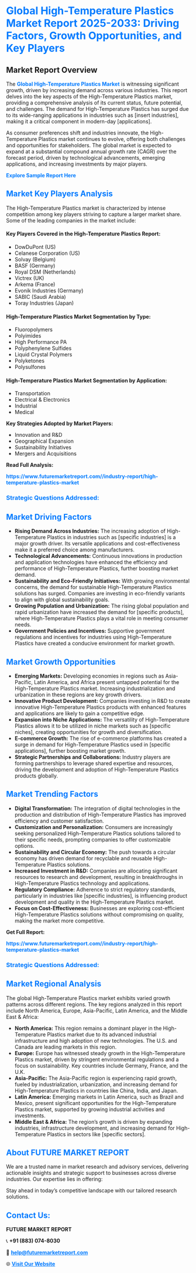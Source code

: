 <h1 style="color: #007BFF;">Global High-Temperature Plastics Market Report 2025-2033: Driving Factors, Growth Opportunities, and Key Players</h1>

<section id="overview">
<h2>Market Report Overview</h2>
<p>The <a href="https://www.futuremarketreport.com//industry-report/high-temperature-plastics-market" style="color: #007BFF; text-decoration: none;"><strong>Global High-Temperature Plastics Market</strong></a> is witnessing significant growth, driven by increasing demand across various industries. This report delves into the key aspects of the High-Temperature Plastics market, providing a comprehensive analysis of its current status, future potential, and challenges. The demand for High-Temperature Plastics has surged due to its wide-ranging applications in industries such as [insert industries], making it a critical component in modern-day [applications].</p>
<p>As consumer preferences shift and industries innovate, the High-Temperature Plastics market continues to evolve, offering both challenges and opportunities for stakeholders. The global market is expected to expand at a substantial compound annual growth rate (CAGR) over the forecast period, driven by technological advancements, emerging applications, and increasing investments by major players.</p>
</section>

<section id="overview">
<p><a href="https://www.futuremarketreport.com//request-sample/reportId=88376" style="color: #007BFF; text-decoration: none;"><strong>Explore Sample Report Here</strong></a></p>
</section>

<section id="key-players">
<h2 style="color: #007BFF;">Market Key Players Analysis</h2>
<p>The High-Temperature Plastics market is characterized by intense competition among key players striving to capture a larger market share. Some of the leading companies in the market include:</p>
<h4>Key Players Covered in the High-Temperature Plastics Report:</h4>
<ul><li>DowDuPont (US)</li><li>Celanese Corporation (US)</li><li>Solvay (Belgium)</li><li>BASF (Germany)</li><li>Royal DSM (Netherlands)</li><li>Victrex (UK)</li><li>Arkema (France)</li><li>Evonik Industries (Germany)</li><li>SABIC (Saudi Arabia)</li><li>Toray Industries (Japan)</li></ul>
<h4>High-Temperature Plastics Market Segmentation by Type:</h4>
<ul><li>Fluoropolymers</li><li>Polyimides</li><li>High Performance PA</li><li>Polyphenylene Sulfides</li><li>Liquid Crystal Polymers</li><li>Polyketones</li><li>Polysulfones</li></ul>

<h4>High-Temperature Plastics Market Segmentation by Application:</h4>
<ul><li>Transportation</li><li>Electrical &amp; Electronics</li><li>Industrial</li><li>Medical</li></ul>
<p><strong>Key Strategies Adopted by Market Players:</strong></p>
<ul>
<li>Innovation and R&D</li>
<li>Geographical Expansion</li>
<li>Sustainability Initiatives</li>
<li>Mergers and Acquisitions</li>
</ul>
</section>

<section>
<p><strong>Read Full Analysis: </strong></p><a href="https://www.futuremarketreport.com//industry-report/high-temperature-plastics-market" style="color: #007BFF; text-decoration: none;"><strong>https://www.futuremarketreport.com//industry-report/high-temperature-plastics-market</strong></a>
<h3 style="color: #007BFF;">Strategic Questions Addressed:</h3>
</section>

<section id="driving-factors">
<h2 style="color: #007BFF;">Market Driving Factors</h2>
<ul>
<li><strong>Rising Demand Across Industries:</strong> The increasing adoption of High-Temperature Plastics in industries such as [specific industries] is a major growth driver. Its versatile applications and cost-effectiveness make it a preferred choice among manufacturers.</li>
<li><strong>Technological Advancements:</strong> Continuous innovations in production and application technologies have enhanced the efficiency and performance of High-Temperature Plastics, further boosting market demand.</li>
<li><strong>Sustainability and Eco-Friendly Initiatives:</strong> With growing environmental concerns, the demand for sustainable High-Temperature Plastics solutions has surged. Companies are investing in eco-friendly variants to align with global sustainability goals.</li>
<li><strong>Growing Population and Urbanization:</strong> The rising global population and rapid urbanization have increased the demand for [specific products], where High-Temperature Plastics plays a vital role in meeting consumer needs.</li>
<li><strong>Government Policies and Incentives:</strong> Supportive government regulations and incentives for industries using High-Temperature Plastics have created a conducive environment for market growth.</li>
</ul>
</section>

<section id="growth-opportunities">
<h2 style="color: #007BFF;">Market Growth Opportunities</h2>
<ul>
<li><strong>Emerging Markets:</strong> Developing economies in regions such as Asia-Pacific, Latin America, and Africa present untapped potential for the High-Temperature Plastics market. Increasing industrialization and urbanization in these regions are key growth drivers.</li>
<li><strong>Innovative Product Development:</strong> Companies investing in R&D to create innovative High-Temperature Plastics products with enhanced features and applications are likely to gain a competitive edge.</li>
<li><strong>Expansion into Niche Applications:</strong> The versatility of High-Temperature Plastics allows it to be utilized in niche markets such as [specific niches], creating opportunities for growth and diversification.</li>
<li><strong>E-commerce Growth:</strong> The rise of e-commerce platforms has created a surge in demand for High-Temperature Plastics used in [specific applications], further boosting market growth.</li>
<li><strong>Strategic Partnerships and Collaborations:</strong> Industry players are forming partnerships to leverage shared expertise and resources, driving the development and adoption of High-Temperature Plastics products globally.</li>
</ul>
</section>

<section id="trending-factors">
<h2 style="color: #007BFF;">Market Trending Factors</h2>
<ul>
<li><strong>Digital Transformation:</strong> The integration of digital technologies in the production and distribution of High-Temperature Plastics has improved efficiency and customer satisfaction.</li>
<li><strong>Customization and Personalization:</strong> Consumers are increasingly seeking personalized High-Temperature Plastics solutions tailored to their specific needs, prompting companies to offer customizable options.</li>
<li><strong>Sustainability and Circular Economy:</strong> The push towards a circular economy has driven demand for recyclable and reusable High-Temperature Plastics solutions.</li>
<li><strong>Increased Investment in R&D:</strong> Companies are allocating significant resources to research and development, resulting in breakthroughs in High-Temperature Plastics technology and applications.</li>
<li><strong>Regulatory Compliance:</strong> Adherence to strict regulatory standards, particularly in industries like [specific industries], is influencing product development and quality in the High-Temperature Plastics market.</li>
<li><strong>Focus on Cost-Effectiveness:</strong> Businesses are exploring cost-efficient High-Temperature Plastics solutions without compromising on quality, making the market more competitive.</li>
</ul>
</section>

<section>
<p><strong>Get Full Report: </strong></p><a href="https://www.futuremarketreport.com//industry-report/high-temperature-plastics-market" style="color: #007BFF; text-decoration: none;"><strong>https://www.futuremarketreport.com//industry-report/high-temperature-plastics-market</strong></a>
<h3 style="color: #007BFF;">Strategic Questions Addressed:</h3>
</section>


<section id="regional-analysis">
<h2 style="color: #007BFF;">Market Regional Analysis</h2>
<p>The global High-Temperature Plastics market exhibits varied growth patterns across different regions. The key regions analyzed in this report include North America, Europe, Asia-Pacific, Latin America, and the Middle East & Africa:</p>
<ul>
<li><strong>North America:</strong> This region remains a dominant player in the High-Temperature Plastics market due to its advanced industrial infrastructure and high adoption of new technologies. The U.S. and Canada are leading markets in this region.</li>
<li><strong>Europe:</strong> Europe has witnessed steady growth in the High-Temperature Plastics market, driven by stringent environmental regulations and a focus on sustainability. Key countries include Germany, France, and the U.K.</li>
<li><strong>Asia-Pacific:</strong> The Asia-Pacific region is experiencing rapid growth, fueled by industrialization, urbanization, and increasing demand for High-Temperature Plastics in countries like China, India, and Japan.</li>
<li><strong>Latin America:</strong> Emerging markets in Latin America, such as Brazil and Mexico, present significant opportunities for the High-Temperature Plastics market, supported by growing industrial activities and investments.</li>
<li><strong>Middle East & Africa:</strong> The region’s growth is driven by expanding industries, infrastructure development, and increasing demand for High-Temperature Plastics in sectors like [specific sectors].</li>
</ul>
</section>

<footer>
<h2 style="color: #007BFF;">About FUTURE MARKET REPORT</h2>
<p>We are a trusted name in market research and advisory services, delivering actionable insights and strategic support to businesses across diverse industries. Our expertise lies in offering:</p>

<p>Stay ahead in today’s competitive landscape with our tailored research solutions.</p>

<h2 style="color: #007BFF;">Contact Us:</h2>
<p><strong>FUTURE MARKET REPORT</strong></p>
<p>📞 <strong>+91 (883) 074-8030</strong></p>
<p>📧 <strong><a href="mailto:help@futuremarketreport.com" style="color: #007BFF;">help@futuremarketreport.com</a></strong></p>
<p>🌐 <strong><a href="https://www.futuremarketreport.com/" style="color: #007BFF;">Visit Our Website</a></strong></p>
</footer>